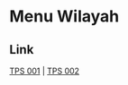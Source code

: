 # Menu Wilayah

## Link

[TPS 001](https://github.com/gigit-pemilu/pemilu-2024-91-papua/tree/main/pilpres/hitung-suara/sub/91-papua/sub/11-keerom/sub/01-waris/sub/2001-banda/sub/001-tps)
 | 
[TPS 002](https://github.com/gigit-pemilu/pemilu-2024-91-papua/tree/main/pilpres/hitung-suara/sub/91-papua/sub/11-keerom/sub/01-waris/sub/2001-banda/sub/002-tps)

